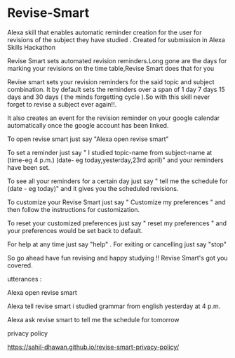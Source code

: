 # Revise-Smart
Alexa skill that enables automatic reminder creation for the user for revisions of the subject they have studied . Created for submission in Alexa Skills Hackathon

Revise Smart sets automated revision reminders.Long gone are the days for marking your revisions on the time table,Revise Smart does that for you 

Revise smart sets your revision reminders for the said topic and subject combination. It by default sets the reminders over a span of 1 day 7 days 15 days and 30 days ( the minds forgetting cycle ).So with this skill never forget to revise a subject ever again!!.

It also creates an event for the revision reminder on your google calendar automatically once the google account has been linked. 

To open revise smart just say "Alexa open revise smart"

To set a reminder just say " I studied topic-name from subject-name at (time-eg 4 p.m.) (date- eg today,yesterday,23rd april)" and your reminders have been set.

To see all your reminders for a certain day just say " tell me the schedule for (date - eg today)" and it gives you the scheduled revisions.

To customize your Revise Smart just say " Customize my preferences " and then follow the instructions for customization.

To reset your customized preferences just say " reset my preferences " and your preferences would be set back to default.

For help at any time just say "help" .
For exiting or cancelling just say "stop"

So go ahead have fun revising and happy studying !!  Revise Smart's got you covered.


utterances :

Alexa open revise smart

Alexa tell revise smart i studied grammar from english yesterday at 4 p.m. 

Alexa ask revise smart to tell me the schedule for tomorrow


privacy policy

https://sahil-dhawan.github.io/revise-smart-privacy-policy/
